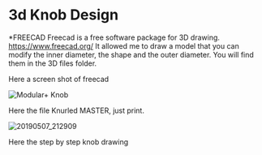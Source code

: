 # 3d Knob Design

*FREECAD
Freecad is a free software package for 3D drawing.
https://www.freecad.org/
It allowed me to draw a model that you can modify the inner diameter, the shape and the outer diameter.
You will find them in the 3D files folder.

Here a screen shot of freecad

![Modular+ Knob](https://github.com/dubhalley/3d-knob-design/assets/5200123/ed52e6e1-5bc4-48bb-a460-40b4ff8dc638)

Here the file Knurled MASTER, just print.

![20190507_212909](https://github.com/dubhalley/3d-knob-design/assets/5200123/810c4da8-4ab1-4082-bf78-2f62964086f6)

Here the step by step knob drawing 
